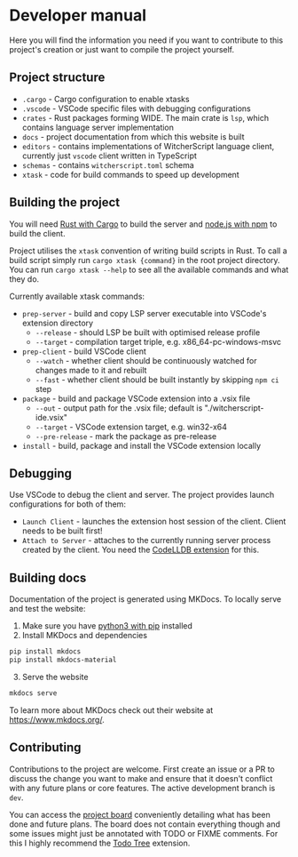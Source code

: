 # Developer manual

Here you will find the information you need if you want to contribute to this project's creation or just want to compile the project yourself.


## Project structure
- `.cargo` - Cargo configuration to enable xtasks
- `.vscode` - VSCode specific files with debugging configurations 
- `crates` - Rust packages forming WIDE. The main crate is `lsp`, which contains language server implementation
- `docs` - project documentation from which this website is built
- `editors` - contains implementations of WitcherScript language client, currently just `vscode` client written in TypeScript
- `schemas` - contains `witcherscript.toml` schema
- `xtask` - code for build commands to speed up development


## Building the project
You will need [Rust with Cargo](https://rustup.rs/) to build the server and [node.js with npm](https://nodejs.org/en) to build the client.

Project utilises the `xtask` convention of writing build scripts in Rust. To call a build script simply run `cargo xtask {command}` in the root project directory. You can run `cargo xtask --help` to see all the available commands and what they do.

Currently available xtask commands:

- `prep-server` - build and copy LSP server executable into VSCode's extension directory
    - `--release` - should LSP be built with optimised release profile
    - `--target` - compilation target triple, e.g. x86_64-pc-windows-msvc
- `prep-client` - build VSCode client
    - `--watch` - whether client should be continuously watched for changes made to it and rebuilt 
    - `--fast` - whether client should be built instantly by skipping `npm ci` step
- `package` - build and package VSCode extension into a .vsix file
    - `--out` - output path for the .vsix file; default is "./witcherscript-ide.vsix"
    - `--target` - VSCode extension target, e.g. win32-x64
    - `--pre-release` - mark the package as pre-release
- `install` - build, package and install the VSCode extension locally


## Debugging
Use VSCode to debug the client and server. The project provides launch configurations for both of them:

- `Launch Client` - launches the extension host session of the client. Client needs to be built first!
- `Attach to Server` - attaches to the currently running server process created by the client. You need the [CodeLLDB extension](https://marketplace.visualstudio.com/items?itemName=vadimcn.vscode-lldb) for this.


## Building docs
Documentation of the project is generated using MKDocs. To locally serve and test the website:
1. Make sure you have [python3 with pip](https://www.python.org/downloads/) installed
2. Install MKDocs and dependencies
```sh
pip install mkdocs
pip install mkdocs-material
```
3. Serve the website
```sh
mkdocs serve
```

To learn more about MKDocs check out their website at <https://www.mkdocs.org/>.


## Contributing
Contributions to the project are welcome. First create an issue or a PR to discuss the change you want to make and ensure that it doesn't conflict with any future plans or core features. The active development branch is `dev`.

You can access the [project board](https://github.com/users/SpontanCombust/projects/2/views/1) conveniently detailing what has been done and future plans.
The board does not contain everything though and some issues might just be annotated with TODO or FIXME comments. For this I highly recommend the [Todo Tree](https://marketplace.visualstudio.com/items?itemName=Gruntfuggly.todo-tree) extension.
